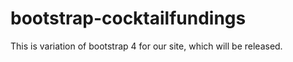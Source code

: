 # bootstrap-cocktailfundings

This is variation of bootstrap 4 for our site, which will be released.
